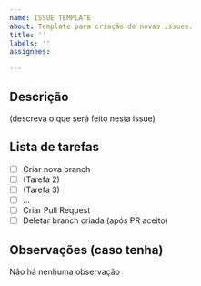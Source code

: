 ```yaml
---
name: ISSUE TEMPLATE
about: Template para criação de novas issues.
title: ''
labels: ''
assignees:

---
```

## Descrição
(descreva o que será feito nesta issue)


## Lista de tarefas
- [ ] Criar nova branch
- [ ] (Tarefa 2)
- [ ] (Tarefa 3)
- [ ] ...
- [ ] Criar Pull Request
- [ ] Deletar branch criada (após PR aceito)

## Observações (caso tenha)
Não há nenhuma observação
